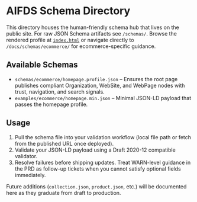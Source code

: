 # AIFDS Schema Directory

This directory houses the human-friendly schema hub that lives on the public site. For raw JSON Schema artifacts see `/schemas/`. Browse the rendered profile at [`index.html`](./index.html) or navigate directly to `/docs/schemas/ecommerce/` for ecommerce-specific guidance.

## Available Schemas

- `schemas/ecommerce/homepage.profile.json` – Ensures the root page publishes compliant Organization, WebSite, and WebPage nodes with trust, navigation, and search signals.
- `examples/ecommerce/homepage.min.json` – Minimal JSON-LD payload that passes the homepage profile.

## Usage

1. Pull the schema file into your validation workflow (local file path or fetch from the published URL once deployed).
2. Validate your JSON-LD payload using a Draft 2020-12 compatible validator.
3. Resolve failures before shipping updates. Treat WARN-level guidance in the PRD as follow-up tickets when you cannot satisfy optional fields immediately.

Future additions (`collection.json`, `product.json`, etc.) will be documented here as they graduate from draft to production.

